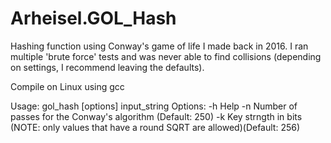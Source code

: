 # Arheisel.GOL_Hash
Hashing function using Conway's game of life I made back in 2016. I ran multiple 'brute force' tests and was never able to find collisions (depending on settings, I recommend leaving the defaults).

Compile on Linux using gcc

Usage: gol_hash [options] input_string
Options:
    -h  Help 
    -n  Number of passes for the Conway's algorithm (Default: 250)
    -k  Key strngth in bits (NOTE: only values that have a round SQRT are allowed)(Default: 256)
